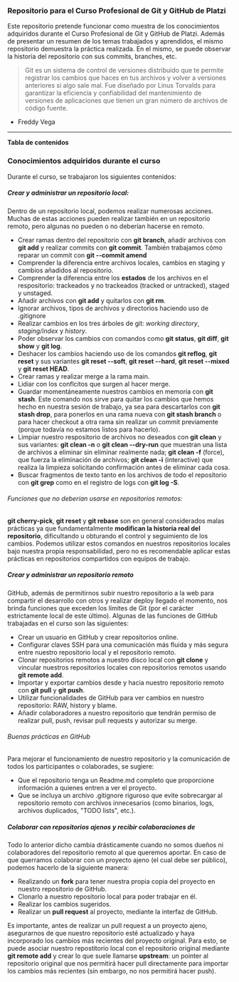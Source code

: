 ### Repositorio para el Curso Profesional de Git y GitHub de Platzi

Este repositorio pretende funcionar como muestra de los conocimientos adquiridos durante el Curso Profesional de Git y GitHub de Platzi. Además de presentar un resumen de los temas trabajados y aprendidos, el mismo repositorio demuestra la práctica realizada. En el mismo, se puede observar la historia del repositorio con sus commits, branches, etc.

> Git es un sistema de control de versiones distribuido que te permite registrar los cambios que haces en tus archivos y volver a versiones anteriores si algo sale mal. Fue diseñado por Linus Torvalds para garantizar la eficiencia y confiabilidad del mantenimiento de versiones de aplicaciones que tienen un gran número de archivos de código fuente.
- Freddy Vega

------------


**Tabla de contenidos**



### Conocimientos adquiridos durante el curso
Durante el curso, se trabajaron los siguientes contenidos:


##### Crear y administrar un repositorio local:
Dentro de un repositorio local, podemos realizar numerosas acciones. Muchas de estas acciones pueden realizar también en un repositorio remoto, pero algunas no pueden o no deberían hacerse en remoto.
- Crear ramas dentro del repositorio con **git branch**, añadir archivos con **git add** y realizar commits con **git commit**. También trabajamos cómo reparar un commit con **git --commit amend**
- Comprender la diferencia entre archivos locales, cambios en staging y cambios añadidos al repositorio.
- Comprender la diferencia entre los **estados** de los archivos en el respositorio: trackeados y no trackeados (tracked or untracked), staged y unstaged.
- Añadir archivos con **git add** y quitarlos con **git rm**.
- Ignorar archivos, tipos de archivos y directorios haciendo uso de .gitignore
- Realizar cambios en los tres árboles de git: *working directory*, *staging/index* y *history*.
- Poder observar los cambios con comandos como **git status**, **git diff**, **git show** y **git log**.
- Deshacer los cambios haciendo uso de los comandos **git reflog**, **git reset** y sus variantes **git reset --soft**, **git reset --hard**, **git reset --mixed** y **git reset HEAD**.
- Crear ramas y realizar merge a la rama main.
- Lidiar con los conflcitos que surgen al hacer merge.
- Guardar momentáneamente nuestros cambios en memoria con **git stash**. Este comando nos sirve para quitar los cambios que hemos hecho en nuestra sesión de trabajo, ya sea para descartarlos con **git stash drop**, para ponerlos en una rama nueva con **git stash branch** o para hacer checkout a otra rama sin realizar un commit previamente (porque todavía no estamos listos para hacerlo).
- Limpiar nuestro respositorio de archivos no deseados con **git clean** y sus variantes: **git clean -n** o **git clean --dry-run** que muestran una lista de archivos a eliminar sin eliminar realmente nada; **git clean -f** (force), que fuerza la eliminación de archivos; **git clean -i** (interactive) que realiza la limpieza solicitando confirmación antes de eliminar cada cosa.
- Buscar fragmentos de texto tanto en los archivos de todo el repositorio con **git grep** como en el registro de logs con **git log -S**.

###### Funciones que no deberían usarse en repositorios remotos:
**git cherry-pick**, **git reset** y **git rebase** son en general considerados malas prácticas ya que fundamentalmente **modifican la historia real del repositorio**, dificultando u obturando el control y seguimiento de los cambios. Podemos utilizar estos comandos en nuestros repositorios locales bajo nuestra propia responsabilidad, pero no es recomendable aplicar estas prácticas en repositorios compartidos con equipos de trabajo.

##### Crear y administrar un repositorio remoto
GitHub, además de permitirnos subir nuestro repositorio a la web para compartir el desarrollo con otros y realizar deploy llegado el momento, nos brinda funciones que exceden los límites de Git (por el carácter estrictamente local de este último).
Algunas de las funciones de GitHub trabajadas en el curso son las siguientes:
- Crear un usuario en GitHub y crear repositorios online.
- Configurar claves SSH para una comunicación más fluida y más segura entre nuestro repositorio local y el repositorio remoto.
- Clonar repositorios remotos a nuestro disco local con **git clone** y vincular nuestros repositorios locales con repositorios remotos usando **git remote add**.
- Importar y exportar cambios desde y hacia nuestro repositorio remoto con **git pull** y **git push**.
- Utilizar funcionalidades de GitHub para ver cambios en nuestro repositorio: RAW, history y blame.
- Añadir colaboradores a nuestro repositorio que tendrán permiso de realizar pull, push, revisar pull requests y autorizar su merge.

###### Buenas prácticas en GitHub
Para mejorar el funcionamiento de nuestro repositorio y la comunicación de todos los participantes o colaborades, se sugiere:
- Que el repositorio tenga un Readme.md completo que proporcione información a quienes entren a ver el proyecto.
- Que se incluya un archivo .gitignore riguroso que evite sobrecargar al repositorio remoto con archivos innecesarios (como binarios, logs, archivos duplicados, "TODO lists", etc.).


##### Colaborar con repositorios ajenos y recibir colaboraciones de 
Todo lo anterior dicho cambia drásticamente cuando no somos dueños ni colaboradores del repositorio remoto al que queremos aportar. En caso de que querramos colaborar con un proyecto ajeno (el cual debe ser público), podemos hacerlo de la siguiente manera:
- Realizando un **fork** para tener nuestra propia copia del proyecto en nuestro repositorio de GitHub.
- Clonarlo a nuestro repositorio local para poder trabajar en él.
- Realizar los cambios sugeridos.
- Realizar un **pull request** al proyecto, mediante la interfaz de GitHub.

Es importante, antes de realizar un pull request a un proyecto ajeno, asegurarnos de que nuestro repositorio esté actualizado y haya incorporado los cambios más recientes del proyecto original. Para esto, se puede asociar nuestro repostitorio local con el repositorio original mediante **git remote add** y crear lo que suele llamarse **upstream**: un pointer al repositorio original que nos permitirá hacer pull directamente para importar los cambios más recientes (sin embargo, no nos permitirá hacer push).



